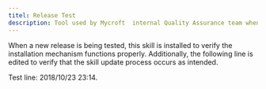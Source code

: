 ```yaml
---
titel: Release Test
description: Tool used by Mycroft  internal Quality Assurance team when validating a new `mycroft-core` release
---
```

When a new release is being tested, this skill is installed to verify the
installation mechanism functions properly.  Additionally, the following line
is edited to verify that the skill update process occurs as intended.

Test line:  2018/10/23 23:14.
